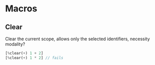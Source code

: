 # Macros

## Clear

Clear the current scope, allows only the selected identifiers, necessity modality?

```rust
[%clear(+) 1 + 2]
[%clear(+) 1 * 2] // fails
```
